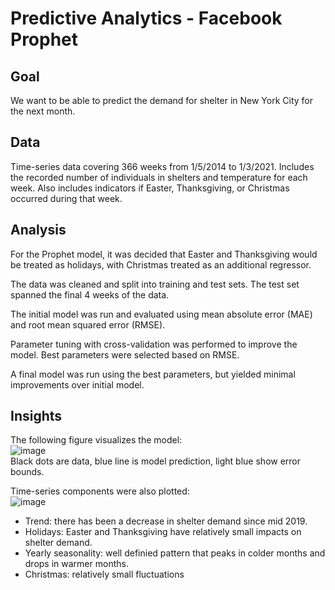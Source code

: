 # Predictive Analytics - Facebook Prophet

## Goal

We want to be able to predict the demand for shelter in New York City for the next month.

## Data

Time-series data covering 366 weeks from 1/5/2014 to 1/3/2021. Includes the recorded number of individuals in shelters and temperature for each week. Also includes indicators if Easter, Thanksgiving, or Christmas occurred during that week.

## Analysis

For the Prophet model, it was decided that Easter and Thanksgiving would be treated as holidays, with Christmas treated as an additional regressor.

The data was cleaned and split into training and test sets. The test set spanned the final 4 weeks of the data.

The initial model was run and evaluated using mean absolute error (MAE) and root mean squared error (RMSE).

Parameter tuning with cross-validation was performed to improve the model. Best parameters were selected based on RMSE.

A final model was run using the best parameters, but yielded minimal improvements over initial model.

## Insights

The following figure visualizes the model:<br>
![image](https://github.com/nwferreri/predictive-analytics-prophet/assets/112211174/e214fe9f-79cf-4fe6-97a8-9bad9c29101d)<br>
Black dots are data, blue line is model prediction, light blue show error bounds.

Time-series components were also plotted:<br>
![image](https://github.com/nwferreri/predictive-analytics-prophet/assets/112211174/7a264853-7875-47b9-bd8e-70f8a941bcde)<br>

* Trend: there has been a decrease in shelter demand since mid 2019.
* Holidays: Easter and Thanksgiving have relatively small impacts on shelter demand.
* Yearly seasonality: well definied pattern that peaks in colder months and drops in warmer months.
* Christmas: relatively small fluctuations
